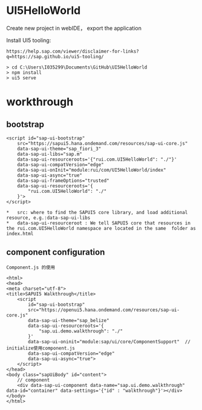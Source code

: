 # UI5HelloWorld

Create new project in webIDE， export the application 

Install UI5 tooling: 

    https://help.sap.com/viewer/disclaimer-for-links?q=https://sap.github.io/ui5-tooling/

    > cd C:\Users\I035299\Documents\GitHub\UI5HelloWorld
    > npm install
    > ui5 serve

# workthrough

## bootstrap

    <script id="sap-ui-bootstrap" 
		src="https://sapui5.hana.ondemand.com/resources/sap-ui-core.js"
		data-sap-ui-theme="sap_fiori_3"
		data-sap-ui-libs="sap.m"
		data-sap-ui-resourceroots='{"rui.com.UI5HelloWorld": "./"}'
		data-sap-ui-compatVersion="edge"
		data-sap-ui-onInit="module:rui/com/UI5HelloWorld/index"
		data-sap-ui-async="true"
		data-sap-ui-frameOptions="trusted"
		data-sap-ui-resourceroots='{
			"rui.com.UI5HelloWorld": "./"
		}'>
	</script>

    *   src: where to find the SAPUI5 core library, and load additional resource, e.g.:data-sap-ui-libs 
    *   data-sap-ui-resourceroot : We tell SAPUI5 core that resources in the rui.com.UI5HelloWorld namespace are located in the same  folder as index.html

## component configuration

	Component.js 的使用

	<html>
	<head>
	<meta charset="utf-8">
	<title>SAPUI5 Walkthrough</title>
		<script
			id="sap-ui-bootstrap"
			src="https://openui5.hana.ondemand.com/resources/sap-ui-core.js"
			data-sap-ui-theme="sap_belize"
			data-sap-ui-resourceroots='{
				"sap.ui.demo.walkthrough": "./"
			}'
			data-sap-ui-oninit="module:sap/ui/core/ComponentSupport"  // initialize使用component.js
			data-sap-ui-compatVersion="edge"
			data-sap-ui-async="true">
		</script>
	</head>
	<body class="sapUiBody" id="content">
		// component
		<div data-sap-ui-component data-name="sap.ui.demo.walkthrough" data-id="container" data-settings='{"id" : "walkthrough"}'></div>
	</body>
	</html>

	
